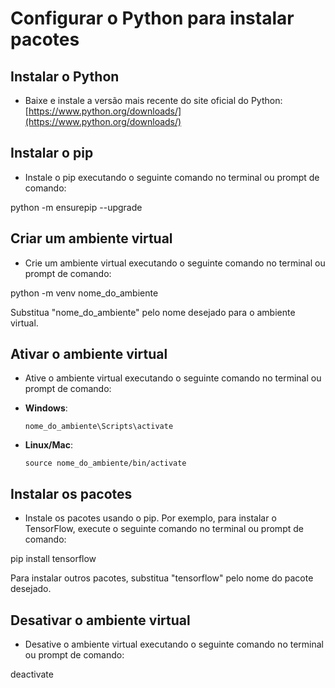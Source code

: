 # Configurar o Python para instalar pacotes

## Instalar o Python

- Baixe e instale a versão mais recente do site oficial do Python: [https://www.python.org/downloads/](https://www.python.org/downloads/)

## Instalar o pip

- Instale o pip executando o seguinte comando no terminal ou prompt de comando:

python -m ensurepip --upgrade


## Criar um ambiente virtual

- Crie um ambiente virtual executando o seguinte comando no terminal ou prompt de comando:

python -m venv nome_do_ambiente


Substitua "nome\_do\_ambiente" pelo nome desejado para o ambiente virtual.

## Ativar o ambiente virtual

- Ative o ambiente virtual executando o seguinte comando no terminal ou prompt de comando:

- **Windows**:

  ```
  nome_do_ambiente\Scripts\activate
  ```

- **Linux/Mac**:

  ```
  source nome_do_ambiente/bin/activate
  ```

## Instalar os pacotes

- Instale os pacotes usando o pip. Por exemplo, para instalar o TensorFlow, execute o seguinte comando no terminal ou prompt de comando:

pip install tensorflow

Para instalar outros pacotes, substitua "tensorflow" pelo nome do pacote desejado.

## Desativar o ambiente virtual

- Desative o ambiente virtual executando o seguinte comando no terminal ou prompt de comando:

deactivate